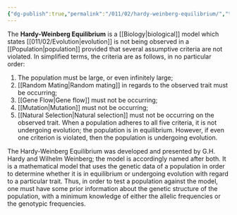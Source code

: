 ```yaml
---
{"dg-publish":true,"permalink":"/011/02/hardy-weinberg-equilibrium/","title":"Hardy-Weinberg Equilibrium","tags":["BIOL422"],"noteIcon":"1","created":"2024-09-26T13:45:04.090-07:00","updated":"2024-09-26T15:19:02.125-07:00"}
---
```


The **Hardy-Weinberg Equilibrium** is a [[Biology\|biological]] model which states [[011/02/Evolution\|evolution]] is not being observed in a [[Population\|population]] provided that several assumptive criteria are not violated. In simplified terms, the criteria are as follows, in no particular order:
1. The population must be large, or even infinitely large;
2. [[Random Mating\|Random mating]] in regards to the observed trait must be occurring;
3. [[Gene Flow\|Gene flow]] must not be occurring;
4. [[Mutation\|Mutation]] must not be occurring;
5. [[Natural Selection\|Natural selection]] must not be occurring on the observed trait.
When a population adheres to all five criteria, it is not undergoing evolution; the population is in equilibrium. However, if even one criterion is violated, then the population is undergoing evolution.

The Hardy-Weinberg Equilibrium was developed and presented by G.H. Hardy and Wilhelm Weinberg; the model is accordingly named after both. It is a mathematical model that uses the genetic data of a population in order to determine whether it is in equilibrium or undergoing evolution with regard to a particular trait. Thus, in order to test a population against the model, one must have some prior information about the genetic structure of the population, with a minimum knowledge of either the allelic frequencies or the genotypic frequencies.